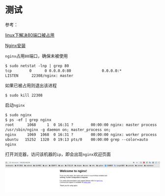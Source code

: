 
# 测试

参考：

[linux下解决80端口被占用](https://blog.csdn.net/w592376568/article/details/82862249)

[Nginx安装](http://www.nginx.cn/install)

`nginx`占用`80`端口，确保未被使用

    $ sudo netstat -lnp | grep 80
    tcp        0      0 0.0.0.0:80              0.0.0.0:*               LISTEN      22308/nginx: master

如果已被占用则退出该进程

    $ sudo kill 22308

启动`nginx`

    $ sudo nginx
    $ ps -ef | grep nginx
    root      1068     1  0 16:31 ?        00:00:00 nginx: master process /usr/sbin/nginx -g daemon on; master_process on;
    nginx     1069  1068  0 16:31 ?        00:00:00 nginx: worker process
    ubuntu   15252  1320  0 19:13 pts/0    00:00:00 grep --color=auto nginx

打开浏览器，访问该机器的`ip`，即会出现`nginx`欢迎页面

![](./imgs/welcome-nginx.png)